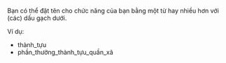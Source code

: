 Bạn có thể đặt tên cho chức năng của bạn bằng một từ hay nhiều hơn với (các) dấu gạch dưới.

Ví dụ:
* thành_tựu
* phần_thưởng_thành_tựu_quần_xã